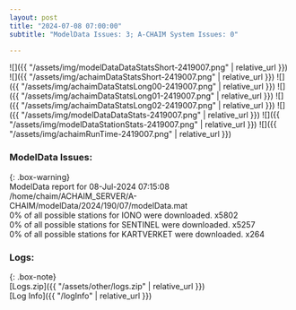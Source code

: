 ```yaml
---
layout: post
title: "2024-07-08 07:00:00"
subtitle: "ModelData Issues: 3; A-CHAIM System Issues: 0"

---
```


![]({{ "/assets/img/modelDataDataStatsShort-2419007.png" | relative_url }})
![]({{ "/assets/img/achaimDataStatsShort-2419007.png" | relative_url }})
![]({{ "/assets/img/achaimDataStatsLong00-2419007.png" | relative_url }})
![]({{ "/assets/img/achaimDataStatsLong01-2419007.png" | relative_url }})
![]({{ "/assets/img/achaimDataStatsLong02-2419007.png" | relative_url }})
![]({{ "/assets/img/modelDataDataStats-2419007.png" | relative_url }})
![]({{ "/assets/img/modelDataStationStats-2419007.png" | relative_url }})
![]({{ "/assets/img/achaimRunTime-2419007.png" | relative_url }})


### ModelData Issues:  
  
{: .box-warning}  
 ModelData report for 08-Jul-2024 07:15:08   
 /home/chaim/ACHAIM_SERVER/A-CHAIM/modelData/2024/190/07/modelData.mat   
 0% of all possible stations for IONO were downloaded. x5802   
 0% of all possible stations for SENTINEL were downloaded. x5257   
 0% of all possible stations for KARTVERKET were downloaded. x264   
  


### Logs:  
  
{: .box-note}  
[Logs.zip]({{ "/assets/other/logs.zip" | relative_url }})  
[Log Info]({{ "/logInfo" | relative_url }})  

